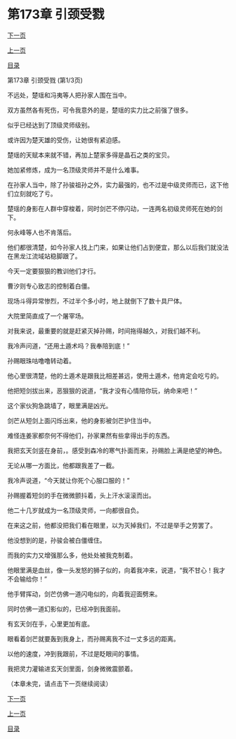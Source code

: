<h1>第173章    引颈受戮</h1>
            <div><p><a href="./517_%E7%AC%AC173%E7%AB%A0_%E5%BC%95%E9%A2%88%E5%8F%97%E6%88%AE.md">下一页</a></p><p><a href="./515_%E7%AC%AC172%E7%AB%A0_%E5%BD%BB%E5%9C%B0%E6%9C%AF.md">上一页</a></p><p><a href="../">目录</a></p></div>
            <div><p>第173章    引颈受戮 (第1/3页)</p><p>不远处，楚瑶和冯夷等人把孙家人围在当中。</p><p>双方虽然各有死伤，可令我意外的是，楚瑶的实力比之前强了很多。</p><p>似乎已经达到了顶级灵师级别。</p><p>或许因为楚天雄的受伤，让她很有紧迫感。</p><p>楚瑶的天赋本来就不错，再加上楚家多得是晶石之类的宝贝。</p><p>她加紧修炼，成为一名顶级灵师并不是什么难事。</p><p>在孙家人当中，除了孙骏祖孙之外，实力最强的，也不过是中级灵师而已，这下他们立刻就吃了亏。</p><p>楚瑶的身影在人群中穿梭着，同时剑芒不停闪动，一连两名初级灵师死在她的剑下。</p><p>何永峰等人也不肯落后。</p><p>他们都很清楚，如今孙家人找上门来，如果让他们占到便宜，那么以后我们就没法在黑龙江流域站稳脚跟了。</p><p>今天一定要狠狠的教训他们才行。</p><p>曹汐则专心致志的控制着白僵。</p><p>现场斗得异常惨烈，不过半个多小时，地上就倒下了数十具尸体。</p><p>大院里简直成了一个屠宰场。</p><p>对我来说，最重要的就是赶紧灭掉孙赐，时间拖得越久，对我们越不利。</p><p>我冷声问道，“还用土遁术吗？我奉陪到底！”</p><p>孙赐眼珠咕噜噜转动着。</p><p>他心里很清楚，他的土遁术是跟我比相差甚远，使用土遁术，他肯定会吃亏的。</p><p>他把短剑拔出来，恶狠狠的说道，“我才没有心情陪你玩，纳命来吧！”</p><p>这个家伙狗急跳墙了，眼里满是凶光。</p><p>剑芒从短剑上面闪烁出来，他的身影被剑芒护住当中。</p><p>难怪连姜家都奈何不得他们，孙家果然有些拿得出手的东西。</p><p>我把玄天剑竖在身前，。感受到森冷的寒气扑面而来，孙赐脸上满是绝望的神色。</p><p>无论从哪一方面比，他都跟我差了一截。</p><p>我冷声说道，“今天就让你死个心服口服的！”</p><p>孙赐握着短剑的手在微微颤抖着，头上汗水滚滚而出。</p><p>他二十几岁就成为一名顶级灵师，一向都很自负。</p><p>在来这之前，他都没把我们看在眼里，以为灭掉我们，不过是举手之劳罢了。</p><p>他没想到的是，孙骏会被白僵缠住。</p><p>而我的实力又增强那么多，他处处被我克制着。</p><p>他眼里满是血丝，像一头发怒的狮子似的，向着我冲来，说道，“我不甘心！我才不会输给你！”</p><p>他手臂挥动，剑芒仿佛一道闪电似的，向着我迎面劈来。</p><p>同时仿佛一道幻影似的，已经冲到我面前。</p><p>有玄天剑在手，心里更加有底。</p><p>眼看着剑芒就要轰到我身上，而孙赐离我不过一丈多远的距离。</p><p>以他的速度，冲到我跟前，不过是眨眼间的事情。</p><p>我把灵力灌输进玄天剑里面，剑身微微震颤着。</p><p>（本章未完，请点击下一页继续阅读）</p></div>
            <div><p><a href="./517_%E7%AC%AC173%E7%AB%A0_%E5%BC%95%E9%A2%88%E5%8F%97%E6%88%AE.md">下一页</a></p><p><a href="./515_%E7%AC%AC172%E7%AB%A0_%E5%BD%BB%E5%9C%B0%E6%9C%AF.md">上一页</a></p><p><a href="../">目录</a></p></div>